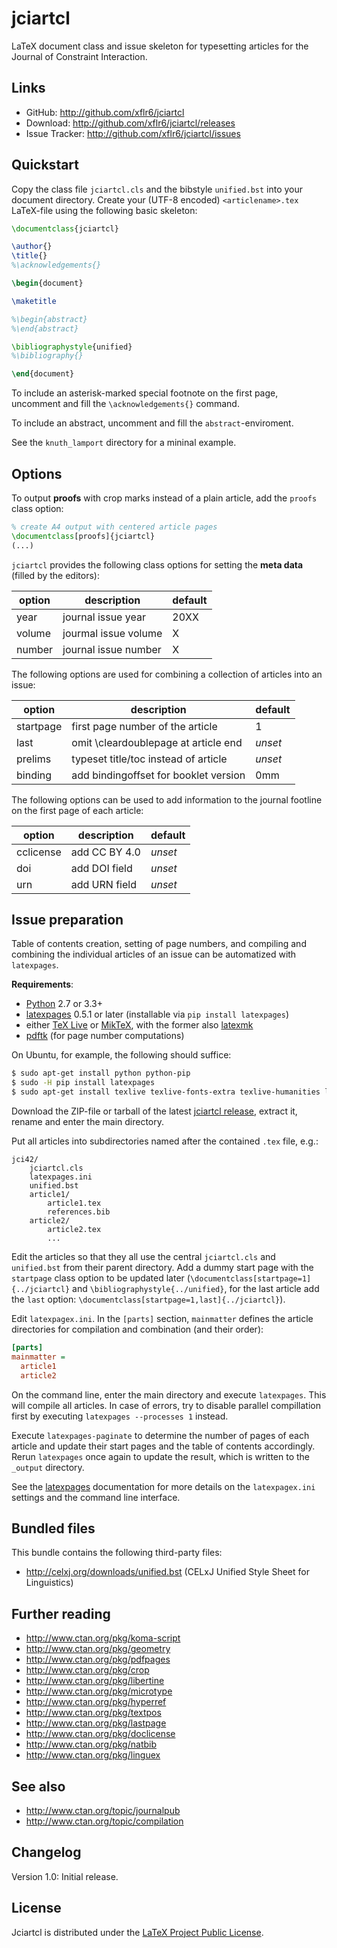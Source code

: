 jciartcl
========

LaTeX document class and issue skeleton for typesetting articles for the
Journal of Constraint Interaction.


Links
-----

- GitHub: http://github.com/xflr6/jciartcl
- Download: http://github.com/xflr6/jciartcl/releases
- Issue Tracker: http://github.com/xflr6/jciartcl/issues


Quickstart
----------

Copy the class file `jciartcl.cls` and the bibstyle `unified.bst`
into your document directory.
Create your (UTF-8 encoded) `<articlename>.tex` LaTeX-file using
the following basic skeleton:

```latex
\documentclass{jciartcl}

\author{}
\title{}
%\acknowledgements{}

\begin{document}

\maketitle

%\begin{abstract}
%\end{abstract}

\bibliographystyle{unified}
%\bibliography{}

\end{document}
```

To include an asterisk-marked special footnote on the first page,
uncomment and fill the `\acknowledgements{}` command.

To include an abstract, uncomment and fill the `abstract`-enviroment.

See the `knuth_lamport` directory for a mininal example.


Options
-------

To output **proofs** with crop marks instead of a plain article,
add the `proofs` class option:

```latex
% create A4 output with centered article pages
\documentclass[proofs]{jciartcl}
(...)
```

`jciartcl` provides the following class options for setting
the **meta data** (filled by the editors):

option |description          |default
-------|---------------------|-------
year   |journal issue year   |20XX
volume |jourmal issue volume |X
number |journal issue number |X

The following options are used for combining
a collection of articles into an issue:

option    |description                           |default
----------|--------------------------------------|-------
startpage |first page number of the article      |1
last      |omit \cleardoublepage at article end  |*unset*
prelims   |typeset title/toc instead of article  |*unset*
binding   |add bindingoffset for booklet version |0mm

The following options can be used to add information to
the journal footline on the first page of each article:

option    |description    |default
----------|---------------|-------
cclicense |add CC BY 4.0  |*unset*
doi       |add DOI field  |*unset*
urn       |add URN field  |*unset*


Issue preparation
-----------------

Table of contents creation, setting of page numbers, and compiling and
combining the individual articles of an issue can be automatized with
`latexpages`.

**Requirements**:

- [Python] 2.7 or 3.3+
- [latexpages] 0.5.1 or later (installable via `pip install latexpages`)
- either [TeX Live] or [MikTeX], with the former also [latexmk]
- [pdftk][] (for page number computations)

On Ubuntu, for example, the following should suffice:

```sh
$ sudo apt-get install python python-pip
$ sudo -H pip install latexpages
$ sudo apt-get install texlive texlive-fonts-extra texlive-humanities latexmk pdftk
```

Download the ZIP-file or tarball of the latest [jciartcl release], extract it,
rename and enter the main directory.

Put all articles into subdirectories named after the contained `.tex` file, e.g.:

```
jci42/
    jciartcl.cls
    latexpages.ini
    unified.bst
    article1/
        article1.tex
        references.bib
    article2/
        article2.tex
        ...
```

Edit the articles so that they all use the central `jciartcl.cls` and
`unified.bst` from their parent directory.
Add a dummy start page with the `startpage` class option to be updated later (`\documentclass[startpage=1]{../jciartcl}` and
`\bibliographystyle{../unified}`, for the last article add the `last` option:
`\documentclass[startpage=1,last]{../jciartcl}`).

Edit `latexpagex.ini`. In the `[parts]` section, `mainmatter` defines the
article directories for compilation and combination (and their order):

```ini
[parts]
mainmatter =
  article1
  article2
```

On the command line, enter the main directory and execute `latexpages`. This
will compile all articles. In case of errors, try to disable parallel
compillation first by executing `latexpages --processes 1` instead.

Execute `latexpages-paginate` to determine the number of pages of each article
and update their start pages and the table of contents accordingly. Rerun
`latexpages` once again to update the result, which is written to the `_output`
directory.

See the [latexpages] documentation for more details on the `latexpagex.ini`
settings and the command line interface.


Bundled files
-------------

This bundle contains the following third-party files:

- http://celxj.org/downloads/unified.bst (CELxJ Unified Style Sheet for Linguistics)


Further reading
---------------

- http://www.ctan.org/pkg/koma-script
- http://www.ctan.org/pkg/geometry
- http://www.ctan.org/pkg/pdfpages
- http://www.ctan.org/pkg/crop
- http://www.ctan.org/pkg/libertine
- http://www.ctan.org/pkg/microtype
- http://www.ctan.org/pkg/hyperref
- http://www.ctan.org/pkg/textpos
- http://www.ctan.org/pkg/lastpage
- http://www.ctan.org/pkg/doclicense
- http://www.ctan.org/pkg/natbib
- http://www.ctan.org/pkg/linguex


See also
--------

- http://www.ctan.org/topic/journalpub
- http://www.ctan.org/topic/compilation


Changelog
---------

Version 1.0: Initial release.


License
-------

Jciartcl is distributed under the [LaTeX Project Public License].


[Python]: http://www.python.org
[latexpages]: http://pypi.python.org/pypi/latexpages
[TeX Live]: http://www.tug.org/texlive/
[MikTeX]: http://miktex.org
[latexmk]: http://users.phys.psu.edu/~collins/software/latexmk-jcc/
[pdftk]: http://www.pdflabs.com/tools/pdftk-the-pdf-toolkit/
[jciartcl release]: http://github.com/xflr6/jciartcl/releases
[LaTeX Project Public License]: http://www.latex-project.org/lppl.txt
